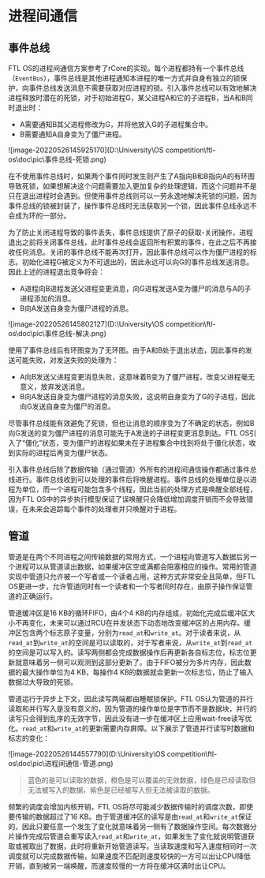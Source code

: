 # 进程间通信

## 事件总线

FTL OS的进程间通信方案参考了rCore的实现。每个进程都持有一个事件总线（`EventBus`），事件总线是其他进程通知本进程的唯一方式并自身有独立的锁保护，向事件总线发送消息不需要获取对应进程的锁。引入事件总线可以有效地解决进程释放时潜在的死锁，对于初始进程G，某父进程A和它的子进程B，当A和B同时退出时：

* A需要通知B其父进程修改为G，并将他放入G的子进程集合中。
* B需要通知A自身变为了僵尸进程。

![image-20220526145925170](D:\University\OS competition\ftl-os\doc\pic\事件总线-死锁.png)

在不使用事件总线时，如果两个事件同时发生则产生了A指向B和B指向A的有环图导致死锁，如果想解决这个问题需要加入更加复杂的处理逻辑，而这个问题并不是只在退出进程时会遇到。但使用事件总线则可以一劳永逸地解决死锁的问题，因为事件总线的锁被封装了，操作事件总线时无法获取另一个锁，因此事件总线永远不会成为环的一部分。

为了防止关闭进程导致的事件丢失，事件总线提供了原子的获取-关闭操作，进程退出之前将关闭事件总线，此时事件总线会返回所有积累的事件，在此之后不再接收任何消息。关闭的事件总线不能再次打开，因此事件总线可以作为僵尸进程的标志。初始化进程G被定义为不可退出的，因此永远可以向G的事件总线发送消息。因此上述的进程退出竞争将会：

* A进程向B进程发送父进程变更消息，向G进程发送A变为僵尸的消息与A的子进程添加的消息。
* B向A发送自身变为僵尸进程的消息。

![image-20220526145802127](D:\University\OS competition\ftl-os\doc\pic\事件总线-解决.png)

使用了事件总线后有环图变为了无环图。由于A和B处于退出状态，因此事件的发送可能失败，对发送失败的处理为：

* A向B发送父进程变更消息失败，这意味着B变为了僵尸进程，改变父进程毫无意义，放弃发送消息。
* B向A发送自身变为僵尸进程的消息失败，这说明自身变为了G的子进程，因此向G发送自身变为僵尸的消息。

尽管事件总线能有效避免了死锁，但也让消息的顺序变为了不确定的状态，例如B向G发送的变为僵尸进程的消息可能先于A发送的子进程变更消息到达。FTL OS引入了“僵化”状态，变为僵尸的进程如果未在子进程集合中找到将处于僵化状态，收到实际的进程后再变为僵尸状态。

引入事件总线后除了数据传输（通过管道）外所有的进程间通信操作都通过事件总线进行。事件总线收到可以处理的事件后将唤醒进程。事件总线的处理单位是以进程为单位，而一个进程可能包含多个线程，因此当前的处理方式是唤醒全部线程，因为FTL OS中的异步执行模型保证了误唤醒只会降低增加调度开销而不会导致错误，在未来会追踪每个事件的处理者并只唤醒对于进程。

## 管道

管道是在两个不同进程之间传输数据的常用方式，一个进程向管道写入数据后另一个进程可以从管道读出数据，如果缓冲区空或满都会阻塞相应的操作。常用的管道实现中管道只允许被一个写者或一个读者占用，这种方式非常安全且简单，但FTL OS更进一步，允许管道同时有一个读者和一个写者同时存在，由原子操作保证管道的正确运行。

管道缓冲区是16 KB的循环FIFO，由4个4 KB的内存组成，初始化完成后缓冲区大小不再变化，未来可以通过RCU在并发状态下动态地改变缓冲区的占用内存。缓冲区包含两个标志原子变量，分别为`read_at`和`write_at`。对于读者来说，从`read_at`到`write_at`的空间是可以读取的，对于写者来说，从`write_at`到`read_at`的空间是可以写入的。读写两侧都会完成数据操作后再更新各自标志位，标志位更新就意味着另一侧可以观测到这部分更新了。由于FIFO被分为多片内存，因此数据的最大操作单位为4 KB，每操作4 KB的数据就会更新一次标志位，防止了输入数据过大导致的死锁。

管道运行于异步上下文，因此读写两端都由睡眠锁保护。FTL OS认为管道的并行读取和并行写入是没有意义的，因为管道的操作单位是字节而不是数据块，并行的读写只会得到乱序的无效字节，因此没有进一步在缓冲区上应用wait-free读写优化。`read_at`和`write_at`的更新需要内存屏障。以下展示了管道并行读写时数据和标志的变化：

![image-20220526144557790](D:\University\OS competition\ftl-os\doc\pic\进程间通信-管道.png)

>蓝色的是可以读取的数据，橙色是可以覆盖的无效数据，绿色是已经读取但无法被写入的数据，紫色是已经被写入但无法被读取的数据。

频繁的调度会增加内核开销，FTL OS将尽可能减少数据传输时的调度次数，即使要传输的数据超过了16 KB。由于管道缓冲区的读写是由`read_at`和`write_at`保证的，因此只要任意一个发生了变化就意味着另一侧有了数据操作空间。每次数据分片操作完成后管道会重写读入`read_at`和`write_at`，如果发生了变化就说明管道获取或被取出了数据，此时将重新开始管道读写。当读取速度和写入速度相同时一次调度就可以完成数据传输，如果速度不匹配则速度较快的一方可以出让CPU降低开销，直到被另一端唤醒，而速度较慢的一方将在缓冲区满时出让CPU。